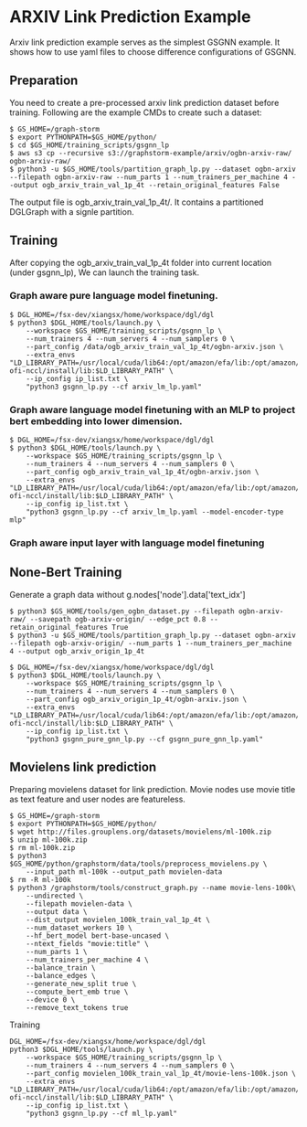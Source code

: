 # ARXIV Link Prediction Example
Arxiv link prediction example serves as the simplest GSGNN example. It shows how to use yaml files to choose difference configurations of GSGNN.

## Preparation
You need to create a pre-processed arxiv link prediction dataset before training. Following are the example CMDs to create such a dataset:

```
$ GS_HOME=/graph-storm
$ export PYTHONPATH=$GS_HOME/python/
$ cd $GS_HOME/training_scripts/gsgnn_lp
$ aws s3 cp --recursive s3://graphstorm-example/arxiv/ogbn-arxiv-raw/ ogbn-arxiv-raw/
$ python3 -u $GS_HOME/tools/partition_graph_lp.py --dataset ogbn-arxiv --filepath ogbn-arxiv-raw --num_parts 1 --num_trainers_per_machine 4 --output ogb_arxiv_train_val_1p_4t --retain_original_features False
```

The output file is ogb_arxiv_train_val_1p_4t/. It contains a partitioned DGLGraph with a signle partition.

## Training
After copying the ogb_arxiv_train_val_1p_4t folder into current location (under gsgnn_lp), We can launch the training task.

### Graph aware pure language model finetuning.
```
$ DGL_HOME=/fsx-dev/xiangsx/home/workspace/dgl/dgl
$ python3 $DGL_HOME/tools/launch.py \
    --workspace $GS_HOME/training_scripts/gsgnn_lp \
    --num_trainers 4 --num_servers 4 --num_samplers 0 \
    --part_config /data/ogb_arxiv_train_val_1p_4t/ogbn-arxiv.json \
    --extra_envs "LD_LIBRARY_PATH=/usr/local/cuda/lib64:/opt/amazon/efa/lib:/opt/amazon/openmpi/lib:/home/deepspeed/aws-ofi-nccl/install/lib:$LD_LIBRARY_PATH" \
    --ip_config ip_list.txt \
    "python3 gsgnn_lp.py --cf arxiv_lm_lp.yaml"
```

### Graph aware language model finetuning with an MLP to project bert embedding into lower dimension.
```
$ DGL_HOME=/fsx-dev/xiangsx/home/workspace/dgl/dgl
$ python3 $DGL_HOME/tools/launch.py \
    --workspace $GS_HOME/training_scripts/gsgnn_lp \
    --num_trainers 4 --num_servers 4 --num_samplers 0 \
    --part_config ogb_arxiv_train_val_1p_4t/ogbn-arxiv.json \
    --extra_envs "LD_LIBRARY_PATH=/usr/local/cuda/lib64:/opt/amazon/efa/lib:/opt/amazon/openmpi/lib:/home/deepspeed/aws-ofi-nccl/install/lib:$LD_LIBRARY_PATH" \
    --ip_config ip_list.txt \
    "python3 gsgnn_lp.py --cf arxiv_lm_lp.yaml --model-encoder-type mlp"
```

### Graph aware input layer with language model finetuning

## None-Bert Training
Generate a graph data without g.nodes['node'].data['text_idx']
```
$ python3 $GS_HOME/tools/gen_ogbn_dataset.py --filepath ogbn-arxiv-raw/ --savepath ogb-arxiv-origin/ --edge_pct 0.8 --retain_original_features True
$ python3 -u $GS_HOME/tools/partition_graph_lp.py --dataset ogbn-arxiv --filepath ogb-arxiv-origin/ --num_parts 1 --num_trainers_per_machine 4 --output ogb_arxiv_origin_1p_4t
```

```
$ DGL_HOME=/fsx-dev/xiangsx/home/workspace/dgl/dgl
$ python3 $DGL_HOME/tools/launch.py \
    --workspace $GS_HOME/training_scripts/gsgnn_lp \
    --num_trainers 4 --num_servers 4 --num_samplers 0 \
    --part_config ogb_arxiv_origin_1p_4t/ogbn-arxiv.json \
    --extra_envs "LD_LIBRARY_PATH=/usr/local/cuda/lib64:/opt/amazon/efa/lib:/opt/amazon/openmpi/lib:/home/deepspeed/aws-ofi-nccl/install/lib:$LD_LIBRARY_PATH" \
    --ip_config ip_list.txt \
    "python3 gsgnn_pure_gnn_lp.py --cf gsgnn_pure_gnn_lp.yaml"
```

## Movielens link prediction

Preparing movielens dataset for link prediction. Movie nodes use movie title as text feature and user nodes are featureless.
```
$ GS_HOME=/graph-storm
$ export PYTHONPATH=$GS_HOME/python/
$ wget http://files.grouplens.org/datasets/movielens/ml-100k.zip
$ unzip ml-100k.zip
$ rm ml-100k.zip
$ python3 $GS_HOME/python/graphstorm/data/tools/preprocess_movielens.py \
    --input_path ml-100k --output_path movielen-data
$ rm -R ml-100k
$ python3 /graphstorm/tools/construct_graph.py --name movie-lens-100k\
	--undirected \
    --filepath movielen-data \
    --output data \
    --dist_output movielen_100k_train_val_1p_4t \
    --num_dataset_workers 10 \
    --hf_bert_model bert-base-uncased \
    --ntext_fields "movie:title" \
    --num_parts 1 \
    --num_trainers_per_machine 4 \
    --balance_train \
    --balance_edges \
    --generate_new_split true \
    --compute_bert_emb true \
    --device 0 \
    --remove_text_tokens true
```

Training
```
DGL_HOME=/fsx-dev/xiangsx/home/workspace/dgl/dgl
python3 $DGL_HOME/tools/launch.py \
    --workspace $GS_HOME/training_scripts/gsgnn_lp \
    --num_trainers 4 --num_servers 4 --num_samplers 0 \
    --part_config movielen_100k_train_val_1p_4t/movie-lens-100k.json \
    --extra_envs "LD_LIBRARY_PATH=/usr/local/cuda/lib64:/opt/amazon/efa/lib:/opt/amazon/openmpi/lib:/home/deepspeed/aws-ofi-nccl/install/lib:$LD_LIBRARY_PATH" \
    --ip_config ip_list.txt \
    "python3 gsgnn_lp.py --cf ml_lp.yaml"
```
